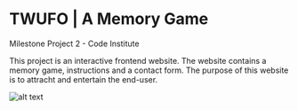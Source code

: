 # TWUFO | A Memory Game
Milestone Project 2 - Code Institute 

This project is an interactive frontend website. The website contains a memory game, instructions and a contact form. The purpose of this website is to attracht and entertain the end-user.

![alt text][logo]

[logo]: https://raw.githubusercontent.com/MatthewYong/twufo/master/readme/images/image-landing-device.png









